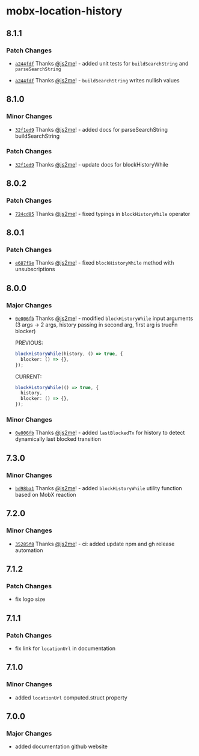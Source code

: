 # mobx-location-history

## 8.1.1

### Patch Changes

- [`a244fdf`](https://github.com/js2me/mobx-location-history/commit/a244fdf5f43dbaae8b13c961c23095040e06234f) Thanks [@js2me](https://github.com/js2me)! - added unit tests for `buildSearchString` and `parseSearchString`

- [`a244fdf`](https://github.com/js2me/mobx-location-history/commit/a244fdf5f43dbaae8b13c961c23095040e06234f) Thanks [@js2me](https://github.com/js2me)! - `buildSearchString` writes nullish values

## 8.1.0

### Minor Changes

- [`32f1ed9`](https://github.com/js2me/mobx-location-history/commit/32f1ed968184fe13e8c76365369c35fc84a9979f) Thanks [@js2me](https://github.com/js2me)! - added docs for parseSearchString buildSearchString

### Patch Changes

- [`32f1ed9`](https://github.com/js2me/mobx-location-history/commit/32f1ed968184fe13e8c76365369c35fc84a9979f) Thanks [@js2me](https://github.com/js2me)! - update docs for blockHistoryWhile

## 8.0.2

### Patch Changes

- [`724cd85`](https://github.com/js2me/mobx-location-history/commit/724cd856c4a9ee1de243d4683eadc1ab0b0fba56) Thanks [@js2me](https://github.com/js2me)! - fixed typings in `blockHistoryWhile` operator

## 8.0.1

### Patch Changes

- [`e687f9e`](https://github.com/js2me/mobx-location-history/commit/e687f9ede500cd9c2c627ba3b63910ba17bd5f04) Thanks [@js2me](https://github.com/js2me)! - fixed `blockHistoryWhile` method with unsubscriptions

## 8.0.0

### Major Changes

- [`0e006fb`](https://github.com/js2me/mobx-location-history/commit/0e006fbd938c79c592edb900de566262b7e50711) Thanks [@js2me](https://github.com/js2me)! - modified `blockHistoryWhile` input arguments (3 args -> 2 args, history passing in second arg, first arg is trueFn blocker)

  PREVIOUS:

  ```ts
  blockHistoryWhile(history, () => true, {
    blocker: () => {},
  });
  ```

  CURRENT:

  ```ts
  blockHistoryWhile(() => true, {
    history,
    blocker: () => {},
  });
  ```

### Minor Changes

- [`0e006fb`](https://github.com/js2me/mobx-location-history/commit/0e006fbd938c79c592edb900de566262b7e50711) Thanks [@js2me](https://github.com/js2me)! - added `lastBlockedTx` for history to detect dynamically last blocked transition

## 7.3.0

### Minor Changes

- [`bd98ba1`](https://github.com/js2me/mobx-location-history/commit/bd98ba18a7815a8a9fc9cbfba460c85333f56557) Thanks [@js2me](https://github.com/js2me)! - added `blockHistoryWhile` utility function based on MobX reaction

## 7.2.0

### Minor Changes

- [`35285f8`](https://github.com/js2me/mobx-location-history/commit/35285f8d1d43201c73e1a3207fa8e88b5b6d5c23) Thanks [@js2me](https://github.com/js2me)! - ci: added update npm and gh release automation

## 7.1.2

### Patch Changes

- fix logo size

## 7.1.1

### Patch Changes

- fix link for `locationUrl` in documentation

## 7.1.0

### Minor Changes

- added `locationUrl` computed.struct property

## 7.0.0

### Major Changes

- added documentation github website
